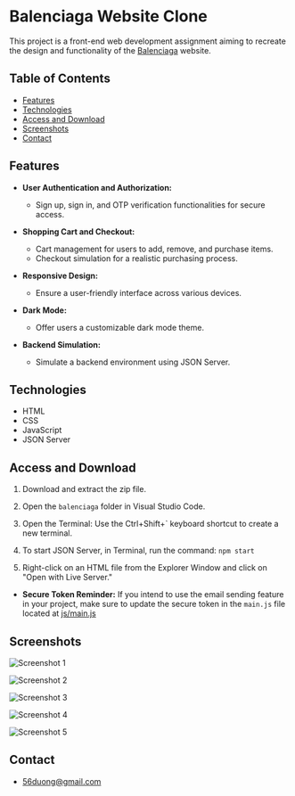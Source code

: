 # Balenciaga Website Clone

This project is a front-end web development assignment aiming to recreate the design and functionality of the [Balenciaga](https://www.balenciaga.com) website.

## Table of Contents

- [Features](#features)
- [Technologies](#technologies)
- [Access and Download](#access-and-download)
- [Screenshots](#screenshots)
- [Contact](#contact)

## Features

- **User Authentication and Authorization:**
  - Sign up, sign in, and OTP verification functionalities for secure access.

- **Shopping Cart and Checkout:**
  - Cart management for users to add, remove, and purchase items.
  - Checkout simulation for a realistic purchasing process.

- **Responsive Design:**
  - Ensure a user-friendly interface across various devices.

- **Dark Mode:**
  - Offer users a customizable dark mode theme.

- **Backend Simulation:**
  - Simulate a backend environment using JSON Server.

## Technologies

- HTML
- CSS
- JavaScript
- JSON Server

## Access and Download

1. Download and extract the zip file.

2. Open the `balenciaga` folder in Visual Studio Code.

3. Open the Terminal: Use the Ctrl+Shift+` keyboard shortcut to create a new terminal.

4. To start JSON Server, in Terminal, run the command: `npm start`

5. Right-click on an HTML file from the Explorer Window and click on "Open with Live Server."

- **Secure Token Reminder:**
If you intend to use the email sending feature in your project, make sure to update the secure token in the `main.js` file located at [js/main.js](https://github.com/56duong/Balenciaga-Website-Clone/blob/main/balenciaga/js/main.js)

## Screenshots

![Screenshot 1](https://github.com/56duong/Balenciaga-Website-Clone/blob/master/balenciaga/images/readme/balenciaga-project-1.png)

![Screenshot 2](https://github.com/56duong/Balenciaga-Website-Clone/blob/master/balenciaga/images/readme/balenciaga-project-4.png)

![Screenshot 3](https://github.com/56duong/Balenciaga-Website-Clone/blob/master/balenciaga/images/readme/balenciaga-project-8.png)

![Screenshot 4](https://github.com/56duong/Balenciaga-Website-Clone/blob/master/balenciaga/images/readme/balenciaga-project-9.png)

![Screenshot 5](https://github.com/56duong/Balenciaga-Website-Clone/blob/master/balenciaga/images/readme/balenciaga-project-10.png)

## Contact

- 56duong@gmail.com
